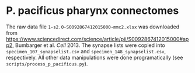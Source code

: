 # P. pacificus pharynx connectomes
The raw data file `1-s2.0-S0092867412015000-mmc2.xlsx` was downloaded from https://www.sciencedirect.com/science/article/pii/S0092867412015000#app2, Bumbarger et al. *Cell* 2013. The synapse lists 
were copied into `specimen_107_synapselist.csv` and `specimen_148_synapselist.csv`, 
respectively. All other data manipulations were done programatically (see 
`scripts/process_p_pacificus.py`).
